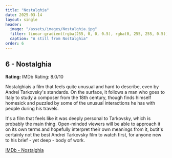 ```yaml
---
title: "Nostalghia"
date: 2025-03-14
layout: single
header:
  image: "/assets/images/Nostalghia.jpg"
  filter: linear-gradient(rgba(255, 0, 0, 0.5), rgba(0, 255, 255, 0.5))
  caption: "A still from Nostalghia"
order: 6
---
```


## 6 - Nostalghia

**Rating:** IMDb Rating: 8.0/10

Nostalghiais a film that feels quite unusual and hard to describe, even by Andrei Tarkovsky's standards. On the surface, it follows a man who goes to Italy to study a composer from the 18th century, though finds himself homesick and puzzled by some of the unusual interactions he has with people during his travels.

It's a film that feels like it was deeply personal to Tarkovsky, which is probably the main thing. Open-minded viewers will be able to approach it on its own terms and hopefully interpret their own meanings from it, butit's certainly not the best Andrei Tarkovsky film to watch first, for anyone new to his brief - yet deep - body of work.

[IMDb - Nostalghia](https://www.imdb.com/title/tt0086022/)
